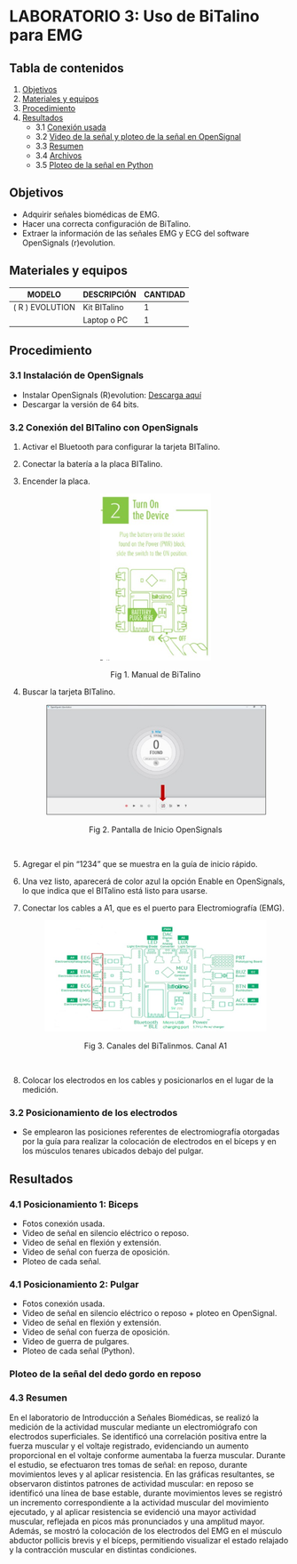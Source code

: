 # LABORATORIO 3: Uso de BiTalino para EMG

## Tabla de contenidos
1. [Objetivos](#objetivos)
2. [Materiales y equipos](#materiales-y-equipos)
3. [Procedimiento](#procedimiento)
4. [Resultados](#resultados)
   - 3.1 [Conexión usada](#31-conexión-usada)
   - 3.2 [Video de la señal y ploteo de la señal en OpenSignal](#32-video-de-la-señal-y-ploteo-de-la-señal-en-opensignal)
   - 3.3 [Resumen](#33-resumen)
   - 3.4 [Archivos](#34-archivos)
   - 3.5 [Ploteo de la señal en Python](#35-ploteo-de-la-señal-en-python)

## Objetivos
- Adquirir señales biomédicas de EMG.
- Hacer una correcta configuración de BiTalino.
- Extraer la información de las señales EMG y ECG del software OpenSignals (r)evolution.

## Materiales y equipos
| MODELO | DESCRIPCIÓN               | CANTIDAD |
|--------|---------------------------|----------|
| ( R ) EVOLUTION | Kit BITalino     | 1        |
|        | Laptop o PC               | 1        |

## Procedimiento
### 3.1 Instalación de OpenSignals
- Instalar OpenSignals (R)evolution: [Descarga aquí](https://www.pluxbiosignals.com/collections/bitalino/products/bitalino-revolution-boardkit-ble-bt)
- Descargar la versión de 64 bits.
### 3.2 Conexión del BITalino con OpenSignals
1. Activar el Bluetooth para configurar la tarjeta BITalino.
2. Conectar la batería a la placa BITalino.
3. Encender la placa.

   <div align="center">
    <img src="../../Imagenes/Lab3/Figura1.jpeg" width="200" height="300">
    <p>Fig 1. Manual de BiTalino

4. Buscar la tarjeta BITalino.
   <div align="center">
    <img src="../../Imagenes/Lab3/Figura2.jpeg" width="400" height="200">
      <p>Fig 2. Pantalla de Inicio OpenSignals
<br>

5. Agregar el pin “1234” que se muestra en la guía de inicio rápido.

6. Una vez listo, aparecerá de color azul la opción Enable en OpenSignals, lo que indica que el BITalino está listo para usarse.

7. Conectar los cables a A1, que es el puerto para Electromiografía (EMG). 
   <div align="center">
    <img src="../../Imagenes/Lab3/Figura3.jpeg" width="400" height="200">
      <p>Fig 3. Canales del BiTalinmos. Canal A1
<br>

8. Colocar los electrodos en los cables y posicionarlos en el lugar de la medición.

### 3.2 Posicionamiento de los electrodos
- Se emplearon las posiciones referentes de electromiografía otorgadas por la guía para realizar la colocación de electrodos en el bíceps y en los músculos tenares ubicados debajo del pulgar.

## Resultados
### 4.1 Posicionamiento 1: Biceps
- Fotos conexión usada.
- Video de señal en silencio eléctrico o reposo.
- Video de señal en flexión y extensión.
- Video de señal con fuerza de oposición.
- Ploteo de cada señal.

### 4.1 Posicionamiento 2: Pulgar
- Fotos conexión usada.
- Video de señal en silencio eléctrico o reposo + ploteo en OpenSignal.
- Video de señal en flexión y extensión.
- Video de señal con fuerza de oposición.
- Video de guerra de pulgares.
- Ploteo de cada señal (Python).

### Ploteo de la señal del dedo gordo en reposo

### 4.3  Resumen
En el laboratorio de Introducción a Señales Biomédicas, se realizó la medición de la actividad muscular mediante un electromiógrafo con electrodos superficiales. Se identificó una correlación positiva entre la fuerza muscular y el voltaje registrado, evidenciando un aumento proporcional en el voltaje conforme aumentaba la fuerza muscular. Durante el estudio, se efectuaron tres tomas de señal: en reposo, durante movimientos leves y al aplicar resistencia. En las gráficas resultantes, se observaron distintos patrones de actividad muscular: en reposo se identificó una línea de base estable, durante movimientos leves se registró un incremento correspondiente a la actividad muscular del movimiento ejecutado, y al aplicar resistencia se evidenció una mayor actividad muscular, reflejada en picos más pronunciados y una amplitud mayor. Además, se mostró la colocación de los electrodos del EMG en el músculo abductor pollicis brevis y el bíceps, permitiendo visualizar el estado relajado y la contracción muscular en distintas condiciones.
